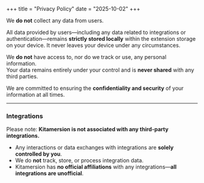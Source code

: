 +++
title = "Privacy Policy"
date = "2025-10-02"
+++

We **do not** collect any data from users.

All data provided by users—including any data related to integrations or authentication—remains **strictly stored locally** within the extension storage on your device. It never leaves your device under any circumstances.

We **do not** have access to, nor do we track or use, any personal information.  
Your data remains entirely under your control and is **never shared** with any third parties.

We are committed to ensuring the **confidentiality and security** of your information at all times.

---

### Integrations

Please note: **Kitamersion is not associated with any third-party integrations.**

- Any interactions or data exchanges with integrations are **solely controlled by you**.
- We do **not** track, store, or process integration data.
- Kitamersion has **no official affiliations** with any integrations—**all integrations are unofficial**.
